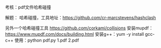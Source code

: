 考核：pdf文件哈希碰撞

解题：
哈希碰撞，工具地址：https://github.com/cr-marcstevens/hashclash

另外一个哈希碰撞工具
https://github.com/corkami/collisions
安装mupdf：https://www.mupdf.com/docs/building.html
安装g++：yum -y install gcc-c++
使用：python pdf.py 1.pdf 2.pdf